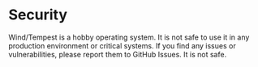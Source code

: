 # Security

Wind/Tempest is a hobby operating system. It is not safe to use it in any production environment or critical systems. If you find any issues or vulnerabilities, please report them to GitHub Issues. It is not safe.